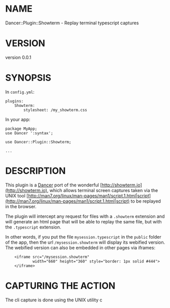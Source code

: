 # NAME

Dancer::Plugin::Showterm - Replay terminal typescript captures

# VERSION

version 0.0.1

# SYNOPSIS

In `config.yml`:

    plugins:
        Showterm:
            stylesheet: /my_showterm.css

In your app:

    package MyApp;
    use Dancer ':syntax';

    use Dancer::Plugin::Showterm;

    ...

# DESCRIPTION

This plugin is a [Dancer](https://metacpan.org/pod/Dancer) port of the wonderful [http://showterm.io](http://showterm.io), which allows
terminal screen captures taken via the UNIX tool [http://man7.org/linux/man-pages/man1/script.1.html|script](http://man7.org/linux/man-pages/man1/script.1.html|script) to be 
replayed in the browser. 

The plugin will intercept any request for files with a `.showterm` extension and will generate an
html page that will be able to replay the same file, but with the `.typescript` extension.

In other words, if you put the file `mysession.typescript` in the `public` folder of the app, then the
url `/mysession.showterm` will display its webified version. The webified version can also be embedded in other 
pages via iframes:

        <iframe src="/mysession.showterm" 
                width="660" height="360" style="border: 1px solid #444">
        </iframe>

# CAPTURING THE ACTION

The cli capture is done using the UNIX utility c<script>. 
The plugin assumes that the captured screen is 80 columns by 24 rows.

    $ script -ttiming
    ... everything you do here will be recorded ...
    ^D  
    $ echo '---' | cat - timing >> typescript
    $ mv typescript /path/to/dancer/app/public/myscreen.typescript

Note that the c<typescript> file the plugin uses is the concatenation of the
original produced typescript with its timing file, separated with a type dash 
on a single line.

# ADDED ROUTES

## /showterm/\*

The plugin adds the javascript and stylesheets assets required by the 
webified typescript under `/showterm`.  Those are bundled with the plugin as shared tarball.
If you want to see where this tarball is on your filesystem, you can do

    use Dancer;
    use Dancer::Plugin::Showterm;

    print Dancer::Plugin::Showterm->instance->assets_dir;

or

    $ perl -MFile::ShareDir=dist_dir -E'say dist_dir("Dancer-Plugin-Showterm")'

## \*.showterm

Any request for a file with the extension `.showterm` will be served the showterm
page, using the same uri with its extension changed to `.typescript` as the script to play.

# CONFIGURATION

    plugins:
        Showterm:
            stylesheet: /my_showterm.css

## stylesheet

If provided, will be added to the showterm page.

# SEE ALSO

- [http://showterm.io](http://showterm.io) - the original service

# AUTHOR

Yanick Champoux <yanick@cpan.org> [![endorse](http://api.coderwall.com/yanick/endorsecount.png)](http://coderwall.com/yanick)

# COPYRIGHT AND LICENSE

This software is copyright (c) 2015 by Yanick Champoux.

This is free software; you can redistribute it and/or modify it under
the same terms as the Perl 5 programming language system itself.
